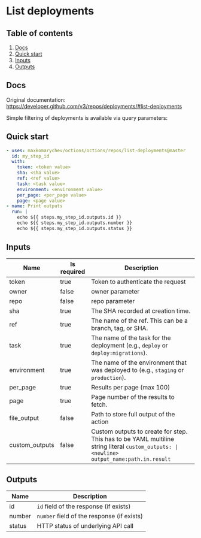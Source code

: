 # List deployments

## Table of contents

1. [Docs](#docs)
1. [Quick start](#quick-start)
1. [Inputs](#inputs)
1. [Outputs](#outputs)

<a name="quick-start" ></a>
## Docs

Original documentation: https://developer.github.com/v3/repos/deployments/#list-deployments

Simple filtering of deployments is available via query parameters:


<a name="quick start" ></a>
## Quick start

```yaml
- uses: maxkomarychev/octions/octions/repos/list-deployments@master
  id: my_step_id
  with:
    token: <token value>
    sha: <sha value>
    ref: <ref value>
    task: <task value>
    environment: <environment value>
    per_page: <per_page value>
    page: <page value>
- name: Print outputs
  run: |
    echo ${{ steps.my_step_id.outputs.id }}
    echo ${{ steps.my_step_id.outputs.number }}
    echo ${{ steps.my_step_id.outputs.status }}
```


<a name="inputs" ></a>
## Inputs

| Name | Is required | Description |
|---|---|---|
|token|true|Token to authenticate the request
|owner|false|owner parameter
|repo|false|repo parameter
|sha|true|The SHA recorded at creation time.
|ref|true|The name of the ref. This can be a branch, tag, or SHA.
|task|true|The name of the task for the deployment (e.g., `deploy` or `deploy:migrations`).
|environment|true|The name of the environment that was deployed to (e.g., `staging` or `production`).
|per_page|true|Results per page (max 100)
|page|true|Page number of the results to fetch.
|file_output|false|Path to store full output of the action
|custom_outputs|false|Custom outputs to create for step. This has to be YAML multiline string literal `custom_outputs: \|<newline> output_name:path.in.result`

<a name="outputs" ></a>
## Outputs

| Name | Description |
|---|---|
|id|`id` field of the response (if exists)|
|number|`number` field of the response (if exists)|
|status|HTTP status of underlying API call|

